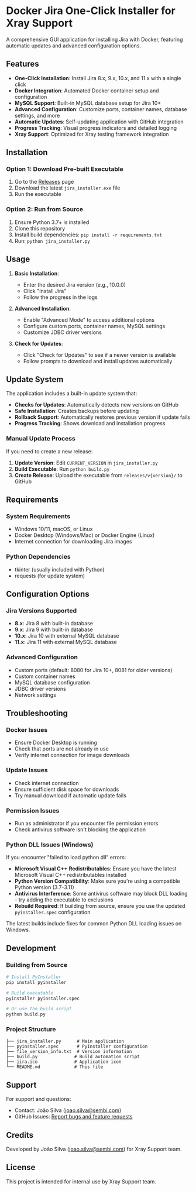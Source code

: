 # Docker Jira One-Click Installer for Xray Support

A comprehensive GUI application for installing Jira with Docker, featuring automatic updates and advanced configuration options.

## Features

- **One-Click Installation**: Install Jira 8.x, 9.x, 10.x, and 11.x with a single click
- **Docker Integration**: Automated Docker container setup and configuration
- **MySQL Support**: Built-in MySQL database setup for Jira 10+
- **Advanced Configuration**: Customize ports, container names, database settings, and more
- **Automatic Updates**: Self-updating application with GitHub integration
- **Progress Tracking**: Visual progress indicators and detailed logging
- **Xray Support**: Optimized for Xray testing framework integration

## Installation

### Option 1: Download Pre-built Executable
1. Go to the [Releases](https://github.com/tugasky/Xray-Support-DockerJiraInstaller/releases) page
2. Download the latest `jira_installer.exe` file
3. Run the executable

### Option 2: Run from Source
1. Ensure Python 3.7+ is installed
2. Clone this repository
3. Install build dependencies: `pip install -r requirements.txt`
4. Run: `python jira_installer.py`

## Usage

1. **Basic Installation**:
   - Enter the desired Jira version (e.g., 10.0.0)
   - Click "Install Jira"
   - Follow the progress in the logs

2. **Advanced Installation**:
   - Enable "Advanced Mode" to access additional options
   - Configure custom ports, container names, MySQL settings
   - Customize JDBC driver versions

3. **Check for Updates**:
   - Click "Check for Updates" to see if a newer version is available
   - Follow prompts to download and install updates automatically

## Update System

The application includes a built-in update system that:

- **Checks for Updates**: Automatically detects new versions on GitHub
- **Safe Installation**: Creates backups before updating
- **Rollback Support**: Automatically restores previous version if update fails
- **Progress Tracking**: Shows download and installation progress

### Manual Update Process

If you need to create a new release:

1. **Update Version**: Edit `CURRENT_VERSION` in `jira_installer.py`
2. **Build Executable**: Run `python build.py`
3. **Create Release**: Upload the executable from `releases/v{version}/` to GitHub

## Requirements

### System Requirements
- Windows 10/11, macOS, or Linux
- Docker Desktop (Windows/Mac) or Docker Engine (Linux)
- Internet connection for downloading Jira images

### Python Dependencies
- tkinter (usually included with Python)
- requests (for update system)

## Configuration Options

### Jira Versions Supported
- **8.x**: Jira 8 with built-in database
- **9.x**: Jira 9 with built-in database
- **10.x**: Jira 10 with external MySQL database
- **11.x**: Jira 11 with external MySQL database

### Advanced Configuration
- Custom ports (default: 8080 for Jira 10+, 8081 for older versions)
- Custom container names
- MySQL database configuration
- JDBC driver versions
- Network settings

## Troubleshooting

### Docker Issues
- Ensure Docker Desktop is running
- Check that ports are not already in use
- Verify internet connection for image downloads

### Update Issues
- Check internet connection
- Ensure sufficient disk space for downloads
- Try manual download if automatic update fails

### Permission Issues
- Run as administrator if you encounter file permission errors
- Check antivirus software isn't blocking the application

### Python DLL Issues (Windows)
If you encounter "failed to load python dll" errors:
- **Microsoft Visual C++ Redistributables**: Ensure you have the latest Microsoft Visual C++ redistributables installed
- **Python Version Compatibility**: Make sure you're using a compatible Python version (3.7-3.11)
- **Antivirus Interference**: Some antivirus software may block DLL loading - try adding the executable to exclusions
- **Rebuild Required**: If building from source, ensure you use the updated `pyinstaller.spec` configuration

The latest builds include fixes for common Python DLL loading issues on Windows.

## Development

### Building from Source
```bash
# Install PyInstaller
pip install pyinstaller

# Build executable
pyinstaller pyinstaller.spec

# Or use the build script
python build.py
```

### Project Structure
```
├── jira_installer.py      # Main application
├── pyinstaller.spec       # PyInstaller configuration
├── file_version_info.txt  # Version information
├── build.py              # Build automation script
├── jira.ico              # Application icon
└── README.md             # This file
```

## Support

For support and questions:
- Contact: João Silva (joao.silva@sembi.com)
- GitHub Issues: [Report bugs and feature requests](https://github.com/tugasky/Xray-Support-DockerJiraInstaller/issues)

## Credits

Developed by João Silva (joao.silva@sembi.com) for Xray Support team.

## License

This project is intended for internal use by Xray Support team.
